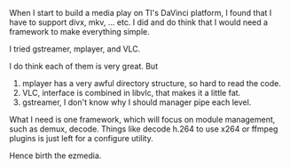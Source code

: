 When I start to build a media play on TI's DaVinci platform, I found that I have to support divx, mkv, ... etc. I did and do think that I would need a framework to make everything simple.

I tried gstreamer, mplayer, and VLC.

I do think each of them is very great. But
1. mplayer has a very awful directory structure, so hard to read the code.
2. VLC, interface is combined in libvlc, that makes it a little fat.
3. gstreamer, I don't know why I should manager pipe each level.

What I need is one framework, which will focus on module management, such as demux, decode. Things like decode h.264 to use x264 or ffmpeg plugins is just left for a configure utility.

Hence birth the ezmedia.
